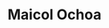 ---
# Display name
title: Maicol Ochoa

weight: 23

# Is this the primary user of the site?
superuser: false

# Role/position/tagline
role:

# Organizations/Affiliations to show in About widget
organizations:
- name: National Institute of Standards and Technology
  url: https://nist.gov

# Social/Academic Networking
# For available icons, see: https://sourcethemes.com/academic/docs/page-builder/#icons
#   For an email link, use "fas" icon pack, "envelope" icon, and a link in the
#   form "mailto:your-email@example.com" or "/#contact" for contact widget.
social:
- icon: globe
  icon_pack: fas
  link: 'https://www.nist.gov/people/maicol-ochoa'
- icon: envelope
  icon_pack: fas
  link: 'mailto:maicol.ochoadaza@nist.gov'
- icon: google-scholar
  icon_pack: ai
  link: https://scholar.google.com/citations?user=4WnJMvkAAAAJ&hl=en
# - icon: github
#   icon_pack: fab
#   link: https://github.com/dsvolpe
# - icon: orcid
#   icon_pack: fab
#   link: https://orcid.org/0000-0001-7896-6268
# - icon: twitter
#   icon_pack: fab
#   link: https://twitter.com/rostrosfisicos


# Link to a PDF of your resume/CV.
# To use: copy your resume to `static/media/resume.pdf`, enable `ai` icons in `params.toml`, 
# and uncomment the lines below.
# - icon: cv
#   icon_pack: ai
#   link: media/resume.pdf

# Highlight the author in author lists? (true/false)
highlight_name: true

user_groups:
- Senior Personnel
---